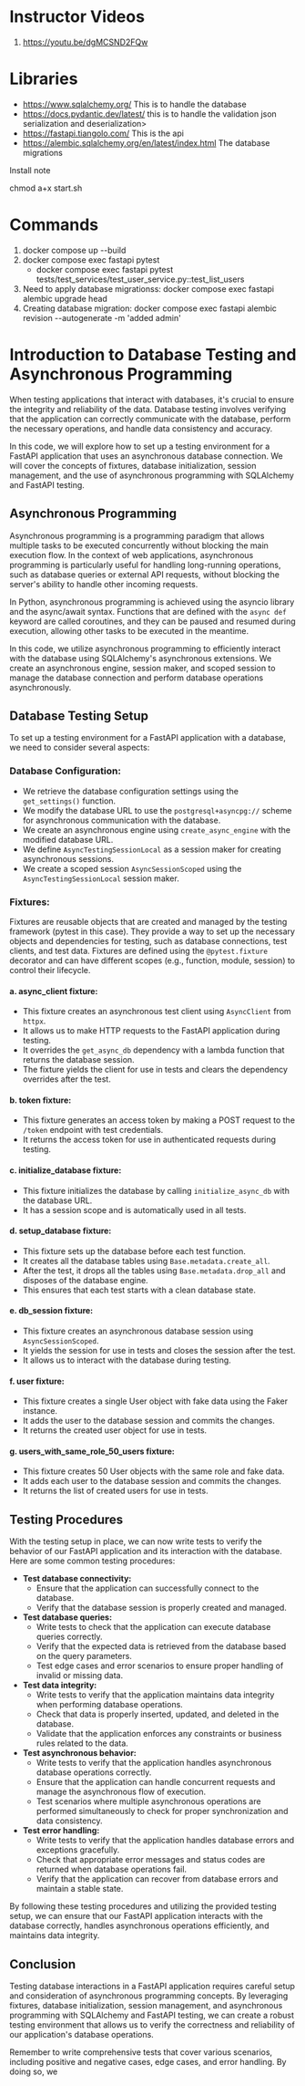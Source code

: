 # Instructor Videos
1.  https://youtu.be/dgMCSND2FQw


# Libraries
* https://www.sqlalchemy.org/ This is to handle the database
* https://docs.pydantic.dev/latest/  this is to handle the validation json serialization and deserialization>
* https://fastapi.tiangolo.com/ This is the api
* https://alembic.sqlalchemy.org/en/latest/index.html The database migrations


Install note

chmod a+x start.sh

# Commands

1. docker compose up --build
2. docker compose exec fastapi pytest
    * docker compose exec fastapi pytest tests/test_services/test_user_service.py::test_list_users
3. Need to apply database migrationss: docker compose exec fastapi alembic upgrade head
4. Creating database migration: docker compose exec fastapi alembic revision --autogenerate -m 'added admin'

# Introduction to Database Testing and Asynchronous Programming

When testing applications that interact with databases, it's crucial to ensure the integrity and reliability of the data. Database testing involves verifying that the application can correctly communicate with the database, perform the necessary operations, and handle data consistency and accuracy.

In this code, we will explore how to set up a testing environment for a FastAPI application that uses an asynchronous database connection. We will cover the concepts of fixtures, database initialization, session management, and the use of asynchronous programming with SQLAlchemy and FastAPI testing.

## Asynchronous Programming

Asynchronous programming is a programming paradigm that allows multiple tasks to be executed concurrently without blocking the main execution flow. In the context of web applications, asynchronous programming is particularly useful for handling long-running operations, such as database queries or external API requests, without blocking the server's ability to handle other incoming requests.

In Python, asynchronous programming is achieved using the asyncio library and the async/await syntax. Functions that are defined with the `async def` keyword are called coroutines, and they can be paused and resumed during execution, allowing other tasks to be executed in the meantime.

In this code, we utilize asynchronous programming to efficiently interact with the database using SQLAlchemy's asynchronous extensions. We create an asynchronous engine, session maker, and scoped session to manage the database connection and perform database operations asynchronously.

## Database Testing Setup

To set up a testing environment for a FastAPI application with a database, we need to consider several aspects:

### Database Configuration:
- We retrieve the database configuration settings using the `get_settings()` function.
- We modify the database URL to use the `postgresql+asyncpg://` scheme for asynchronous communication with the database.
- We create an asynchronous engine using `create_async_engine` with the modified database URL.
- We define `AsyncTestingSessionLocal` as a session maker for creating asynchronous sessions.
- We create a scoped session `AsyncSessionScoped` using the `AsyncTestingSessionLocal` session maker.

### Fixtures:
Fixtures are reusable objects that are created and managed by the testing framework (pytest in this case).
They provide a way to set up the necessary objects and dependencies for testing, such as database connections, test clients, and test data.
Fixtures are defined using the `@pytest.fixture` decorator and can have different scopes (e.g., function, module, session) to control their lifecycle.

#### a. async_client fixture:
- This fixture creates an asynchronous test client using `AsyncClient` from `httpx`.
- It allows us to make HTTP requests to the FastAPI application during testing.
- It overrides the `get_async_db` dependency with a lambda function that returns the database session.
- The fixture yields the client for use in tests and clears the dependency overrides after the test.

#### b. token fixture:
- This fixture generates an access token by making a POST request to the `/token` endpoint with test credentials.
- It returns the access token for use in authenticated requests during testing.

#### c. initialize_database fixture:
- This fixture initializes the database by calling `initialize_async_db` with the database URL.
- It has a session scope and is automatically used in all tests.

#### d. setup_database fixture:
- This fixture sets up the database before each test function.
- It creates all the database tables using `Base.metadata.create_all`.
- After the test, it drops all the tables using `Base.metadata.drop_all` and disposes of the database engine.
- This ensures that each test starts with a clean database state.

#### e. db_session fixture:
- This fixture creates an asynchronous database session using `AsyncSessionScoped`.
- It yields the session for use in tests and closes the session after the test.
- It allows us to interact with the database during testing.

#### f. user fixture:
- This fixture creates a single User object with fake data using the Faker instance.
- It adds the user to the database session and commits the changes.
- It returns the created user object for use in tests.

#### g. users_with_same_role_50_users fixture:
- This fixture creates 50 User objects with the same role and fake data.
- It adds each user to the database session and commits the changes.
- It returns the list of created users for use in tests.

## Testing Procedures

With the testing setup in place, we can now write tests to verify the behavior of our FastAPI application and its interaction with the database. Here are some common testing procedures:

- **Test database connectivity:**
  - Ensure that the application can successfully connect to the database.
  - Verify that the database session is properly created and managed.
- **Test database queries:**
  - Write tests to check that the application can execute database queries correctly.
  - Verify that the expected data is retrieved from the database based on the query parameters.
  - Test edge cases and error scenarios to ensure proper handling of invalid or missing data.
- **Test data integrity:**
  - Write tests to verify that the application maintains data integrity when performing database operations.
  - Check that data is properly inserted, updated, and deleted in the database.
  - Validate that the application enforces any constraints or business rules related to the data.
- **Test asynchronous behavior:**
  - Write tests to verify that the application handles asynchronous database operations correctly.
  - Ensure that the application can handle concurrent requests and manage the asynchronous flow of execution.
  - Test scenarios where multiple asynchronous operations are performed simultaneously to check for proper synchronization and data consistency.
- **Test error handling:**
  - Write tests to verify that the application handles database errors and exceptions gracefully.
  - Check that appropriate error messages and status codes are returned when database operations fail.
  - Verify that the application can recover from database errors and maintain a stable state.

By following these testing procedures and utilizing the provided testing setup, we can ensure that our FastAPI application interacts with the database correctly, handles asynchronous operations efficiently, and maintains data integrity.

## Conclusion

Testing database interactions in a FastAPI application requires careful setup and consideration of asynchronous programming concepts. By leveraging fixtures, database initialization, session management, and asynchronous programming with SQLAlchemy and FastAPI testing, we can create a robust testing environment that allows us to verify the correctness and reliability of our application's database operations.

Remember to write comprehensive tests that cover various scenarios, including positive and negative cases, edge cases, and error handling. By doing so, we
